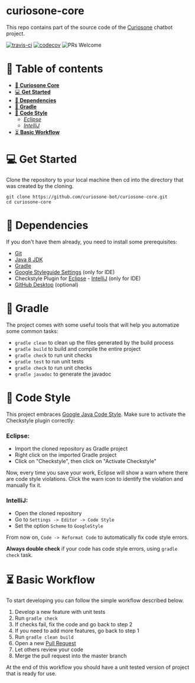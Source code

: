 # curiosone-core
This repo contains part of the source code of the [Curiosone](https://github.com/curiosone-bot/curiosone) chatbot project.

[![travis-ci](https://travis-ci.org/curiosone-bot/curiosone-core.svg?branch=master)](https://travis-ci.org/curiosone-bot/curiosone-core)
[![codecov](https://codecov.io/gh/curiosone-bot/curiosone-core/branch/master/graph/badge.svg)](https://codecov.io/gh/curiosone-bot/curiosone-core)
![PRs Welcome](https://img.shields.io/badge/PRs-welcome-brightgreen.svg)


# 📕 Table of contents
- [🖤 __Curiosone Core__](#curiosone-core)
- [💻 __Get Started__](#-get-started)
- [👾 __Dependencies__](#-dependencies)
- [🍹 __Gradle__](#-gradle)
- [👔 __Code Style__](#-code-style)
    - [_Eclipse_](#eclipse)
    - [_IntelliJ_](#intellij)
- [⏳ __Basic Workflow__](#-basic-workflow)


# 💻 Get Started
Clone the repository to your local machine then cd into
the directory that was created by the cloning.

```
git clone https://github.com/curiosone-bot/curiosone-core.git
cd curiosone-core
```


# 👾 Dependencies
If you don't have them already, you need to install some prerequisites:

* [Git](http://git-scm.com/downloads)
* [Java 8 JDK](http://www.oracle.com/technetwork/pt/java/javase/downloads/index.html)
* [Gradle](https://gradle.org/install)
* [Google Styleguide Settings](https://github.com/HPI-Information-Systems/Metanome/wiki/Installing-the-google-styleguide-settings-in-intellij-and-eclipse) (only for IDE)
* Checkstyle Plugin for [Eclipse](http://eclipse-cs.sourceforge.net/) - [IntelliJ](https://plugins.jetbrains.com/plugin/1065-checkstyle-idea) (only for IDE)
* [GitHub Desktop](https://desktop.github.com/) (optional)


# 🍹 Gradle
The project comes with some useful tools that will help you automatize some common tasks:

* `gradle clean` to clean up the files generated by the build process
* `gradle build` to build and compile the entire project
* `gradle check` to run unit checks
* `gradle test` to run unit tests
* `gradle check` to run unit checks
* `gradle javadoc` to generate the javadoc


# 👔 Code Style
This project embraces [Google Java Code Style](https://google.github.io/styleguide/javaguide.html).
Make sure to activate the Checkstyle plugin correctly:

### __Eclipse__:
  * Import the cloned repository as Gradle project
  * Right click on the imported Gradle project
  * Click on "Checkstyle", then click on "Activate Checkstyle"

Now, every time you save your work, Eclipse will show a warn where there are code style violations.
Click the warn icon to identify the violation and manually fix it.

### __IntelliJ__:
  * Open the cloned repository
  * Go to `Settings -> Editor -> Code Style`
  * Set the option `Scheme` to `GoogleStyle`

From now on, `Code -> Reformat Code` to automatically fix code style errors.

__Always double check__ if your code has code style errors, using `gradle check` task.


# ⏳ Basic Workflow
To start developing you can follow the simple workflow described below.

1. Develop a new feature with unit tests
2. Run `gradle check`
3. If checks fail, fix the code and go back to step 2
4. If you need to add more features, go back to step 1
5. Run `gradle clean build`
6. Open a new [Pull Request](https://github.com/curiosone-bot/curiosone-core/compare)
7. Let others review your code
8. Merge the pull request into the master branch

At the end of this workflow you should have a unit tested version of project that is ready for use.
